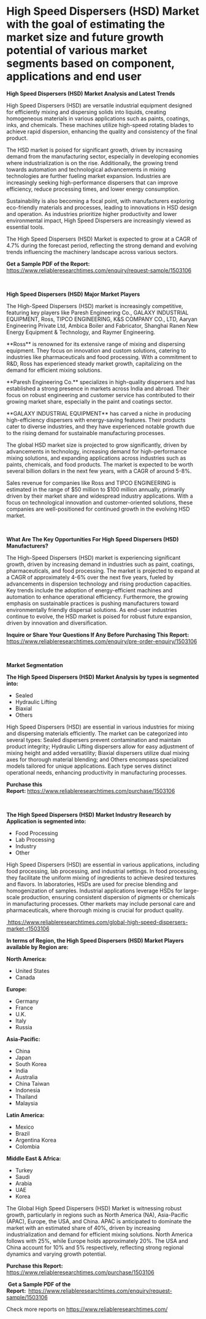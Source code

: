 <p><h1>High Speed Dispersers (HSD) Market with the goal of estimating the market size and future growth potential of various market segments based on component, applications and end user</h1></p><p><strong>High Speed Dispersers (HSD) Market Analysis and Latest Trends</strong></p>
<p><p>High Speed Dispersers (HSD) are versatile industrial equipment designed for efficiently mixing and dispersing solids into liquids, creating homogeneous materials in various applications such as paints, coatings, inks, and chemicals. These machines utilize high-speed rotating blades to achieve rapid dispersion, enhancing the quality and consistency of the final product.</p><p>The HSD market is poised for significant growth, driven by increasing demand from the manufacturing sector, especially in developing economies where industrialization is on the rise. Additionally, the growing trend towards automation and technological advancements in mixing technologies are further fueling market expansion. Industries are increasingly seeking high-performance dispersers that can improve efficiency, reduce processing times, and lower energy consumption.</p><p>Sustainability is also becoming a focal point, with manufacturers exploring eco-friendly materials and processes, leading to innovations in HSD design and operation. As industries prioritize higher productivity and lower environmental impact, High Speed Dispersers are increasingly viewed as essential tools.</p><p>The High Speed Dispersers (HSD) Market is expected to grow at a CAGR of 4.7% during the forecast period, reflecting the strong demand and evolving trends influencing the machinery landscape across various sectors.</p></p>
<p><strong>Get a Sample PDF of the Report:&nbsp;</strong> <a href="https://www.reliableresearchtimes.com/enquiry/request-sample/1503106?utm_campaign=3576&utm_medium=2&utm_source=Github&utm_content=ia&utm_term=11042025&utm_id=high-speed-dispersers-hsd">https://www.reliableresearchtimes.com/enquiry/request-sample/1503106</a></p>
<p>&nbsp;</p>
<p><strong>High Speed Dispersers (HSD) Major Market Players</strong></p>
<p><p>The High-Speed Dispersers (HSD) market is increasingly competitive, featuring key players like Paresh Engineering Co., GALAXY INDUSTRIAL EQUIPMENT, Ross, TIPCO ENGINEERING, K&S COMPANY CO., LTD, Aaryan Engineering Private Ltd, Ambica Boiler and Fabricator, Shanghai Ranen New Energy Equipment & Technology, and Raymer Engineering. </p><p>**Ross** is renowned for its extensive range of mixing and dispersing equipment. They focus on innovation and custom solutions, catering to industries like pharmaceuticals and food processing. With a commitment to R&D, Ross has experienced steady market growth, capitalizing on the demand for efficient mixing solutions. </p><p>**Paresh Engineering Co.** specializes in high-quality dispersers and has established a strong presence in markets across India and abroad. Their focus on robust engineering and customer service has contributed to their growing market share, especially in the paint and coatings sector. </p><p>**GALAXY INDUSTRIAL EQUIPMENT** has carved a niche in producing high-efficiency dispersers with energy-saving features. Their products cater to diverse industries, and they have experienced notable growth due to the rising demand for sustainable manufacturing processes.</p><p>The global HSD market size is projected to grow significantly, driven by advancements in technology, increasing demand for high-performance mixing solutions, and expanding applications across industries such as paints, chemicals, and food products. The market is expected to be worth several billion dollars in the next few years, with a CAGR of around 5-8%.</p><p>Sales revenue for companies like Ross and TIPCO ENGINEERING is estimated in the range of $50 million to $100 million annually, primarily driven by their market share and widespread industry applications. With a focus on technological innovation and customer-oriented solutions, these companies are well-positioned for continued growth in the evolving HSD market.</p></p>
<p>&nbsp;</p>
<p><strong>What Are The Key Opportunities For High Speed Dispersers (HSD) Manufacturers?</strong></p>
<p><p>The High-Speed Dispersers (HSD) market is experiencing significant growth, driven by increasing demand in industries such as paint, coatings, pharmaceuticals, and food processing. The market is projected to expand at a CAGR of approximately 4-6% over the next five years, fueled by advancements in dispersion technology and rising production capacities. Key trends include the adoption of energy-efficient machines and automation to enhance operational efficiency. Furthermore, the growing emphasis on sustainable practices is pushing manufacturers toward environmentally friendly dispersal solutions. As end-user industries continue to evolve, the HSD market is poised for robust future expansion, driven by innovation and diversification.</p></p>
<p><strong>Inquire or Share Your Questions If Any Before Purchasing This Report:</strong> <a href="https://www.reliableresearchtimes.com/enquiry/pre-order-enquiry/1503106?utm_campaign=3576&utm_medium=2&utm_source=Github&utm_content=ia&utm_term=11042025&utm_id=high-speed-dispersers-hsd">https://www.reliableresearchtimes.com/enquiry/pre-order-enquiry/1503106</a></p>
<p>&nbsp;</p>
<p><strong>Market Segmentation</strong></p>
<p><strong>The High Speed Dispersers (HSD) Market Analysis by types is segmented into:</strong></p>
<p><ul><li>Sealed</li><li>Hydraulic Lifting</li><li>Biaxial</li><li>Others</li></ul></p>
<p><p>High Speed Dispersers (HSD) are essential in various industries for mixing and dispersing materials efficiently. The market can be categorized into several types: Sealed dispersers prevent contamination and maintain product integrity; Hydraulic Lifting dispersers allow for easy adjustment of mixing height and added versatility; Biaxial dispersers utilize dual mixing axes for thorough material blending; and Others encompass specialized models tailored for unique applications. Each type serves distinct operational needs, enhancing productivity in manufacturing processes.</p></p>
<p><strong>Purchase this Report:&nbsp;</strong><a href="https://www.reliableresearchtimes.com/purchase/1503106?utm_campaign=3576&utm_medium=2&utm_source=Github&utm_content=ia&utm_term=11042025&utm_id=high-speed-dispersers-hsd">https://www.reliableresearchtimes.com/purchase/1503106</a></p>
<p>&nbsp;</p>
<p><strong>The High Speed Dispersers (HSD) Market Industry Research by Application is segmented into:</strong></p>
<p><ul><li>Food Processing</li><li>Lab Processing</li><li>Industry</li><li>Other</li></ul></p>
<p><p>High Speed Dispersers (HSD) are essential in various applications, including food processing, lab processing, and industrial settings. In food processing, they facilitate the uniform mixing of ingredients to achieve desired textures and flavors. In laboratories, HSDs are used for precise blending and homogenization of samples. Industrial applications leverage HSDs for large-scale production, ensuring consistent dispersion of pigments or chemicals in manufacturing processes. Other markets may include personal care and pharmaceuticals, where thorough mixing is crucial for product quality.</p></p>
<p><a href="https://www.reliableresearchtimes.com/global-high-speed-dispersers-market-r1503106?utm_campaign=3576&utm_medium=2&utm_source=Github&utm_content=ia&utm_term=11042025&utm_id=high-speed-dispersers-hsd">&nbsp;https://www.reliableresearchtimes.com/global-high-speed-dispersers-market-r1503106</a></p>
<p><strong>In terms of Region, the High Speed Dispersers (HSD) Market Players available by Region are:</strong></p>
<p>
    <p> <strong> North America: </strong>
        <ul>
            <li>United States</li>
            <li>Canada</li>
        </ul>
        </p> 
    <p> <strong> Europe: </strong>
        <ul>
            <li>Germany</li>
            <li>France</li>
            <li>U.K.</li>
            <li>Italy</li>
            <li>Russia</li>
        </ul>
        </p> 
    <p> <strong> Asia-Pacific: </strong>
        <ul>
            <li>China</li>
            <li>Japan</li>
            <li>South Korea</li>
            <li>India</li>
            <li>Australia</li>
            <li>China Taiwan</li>
            <li>Indonesia</li>
            <li>Thailand</li>
            <li>Malaysia</li>
        </ul>
        </p> 
    <p> <strong> Latin America: </strong>
        <ul>
            <li>Mexico</li>
            <li>Brazil</li>
            <li>Argentina Korea</li>
            <li>Colombia</li>
        </ul>
        </p> 
    <p> <strong> Middle East & Africa: </strong>
        <ul>
            <li>Turkey</li>
            <li>Saudi</li>
            <li>Arabia</li>
            <li>UAE</li>
            <li>Korea</li>
        </ul>
    </p>
    </p>
<p><p>The Global High Speed Dispersers (HSD) Market is witnessing robust growth, particularly in regions such as North America (NA), Asia-Pacific (APAC), Europe, the USA, and China. APAC is anticipated to dominate the market with an estimated share of 40%, driven by increasing industrialization and demand for efficient mixing solutions. North America follows with 25%, while Europe holds approximately 20%. The USA and China account for 10% and 5% respectively, reflecting strong regional dynamics and varying growth potential.</p></p>
<p><strong>Purchase this Report: </strong><a href="https://www.reliableresearchtimes.com/purchase/1503106?utm_campaign=3576&utm_medium=2&utm_source=Github&utm_content=ia&utm_term=11042025&utm_id=high-speed-dispersers-hsd">https://www.reliableresearchtimes.com/purchase/1503106</a></p>
<p>&nbsp;<strong>Get a Sample PDF of the Report:&nbsp;&nbsp;</strong><a href="https://www.reliableresearchtimes.com/enquiry/request-sample/1503106?utm_campaign=3576&utm_medium=2&utm_source=Github&utm_content=ia&utm_term=11042025&utm_id=high-speed-dispersers-hsd">https://www.reliableresearchtimes.com/enquiry/request-sample/1503106</a></p>
<p><strong></strong></p>
<p>Check more reports on <a href="https://www.reliableresearchtimes.com/?utm_campaign=3576&utm_medium=2&utm_source=Github&utm_content=ia&utm_term=11042025&utm_id=high-speed-dispersers-hsd">https://www.reliableresearchtimes.com/</a></p>